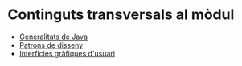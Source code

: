 # Continguts transversals al mòdul

* [Generalitats de Java](llengjava.md/index.md)
* [Patrons de disseny](patterns/index.md)
* [Interfícies gràfiques d'usuari](gui/index.md)
